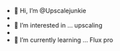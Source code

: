 - 👋 Hi, I’m @Upscalejunkie
- 
- 👀 I’m interested in ... upscaling
- 
- 🌱 I’m currently learning ... Flux pro



<!---
Upscalejunkie/Upscalejunkie is a ✨ special ✨ repository because its `README.md` (this file) appears on your GitHub profile.
You can click the Preview link to take a look at your changes.
--->

